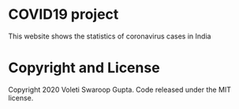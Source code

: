 # COVID19 project

This website shows the statistics of coronavirus cases in India

# Copyright and License

Copyright 2020 Voleti Swaroop Gupta. Code released under the MIT license.
